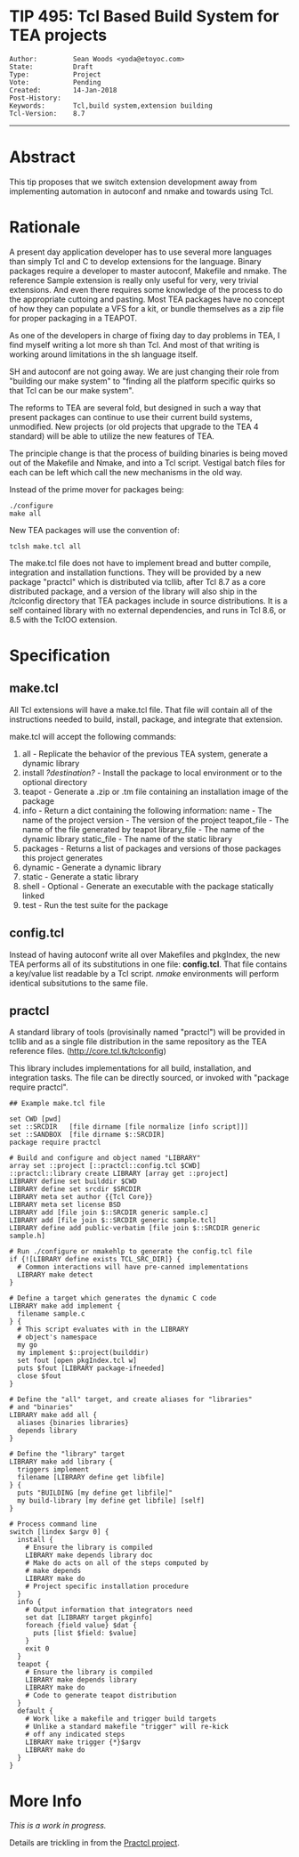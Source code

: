# TIP 495: Tcl Based Build System for TEA projects
	Author:         Sean Woods <yoda@etoyoc.com>
	State:          Draft
	Type:           Project
	Vote:           Pending
	Created:        14-Jan-2018
	Post-History:
	Keywords:       Tcl,build system,extension building
	Tcl-Version:    8.7
-----
# Abstract
This tip proposes that we switch extension development away from implementing automation
in autoconf and nmake and towards using Tcl.

# Rationale

A present day application developer has to use several more languages than simply Tcl
and C to develop extensions for the language. Binary packages require a developer to
master autoconf, Makefile and nmake. The reference Sample extension is really only useful
for very, very trivial extensions. And even there requires some knowledge of the process to
do the appropriate cuttoing and pasting. Most TEA packages have no concept of how they
can populate a VFS for a kit, or bundle themselves as a zip file for proper packaging
in a TEAPOT.

As one of the developers in charge of fixing day to day problems in TEA, I find myself
writing a lot more sh than Tcl. And most of that writing is working around limitations
in the sh language itself.

SH and autoconf are not going away. We are just changing their role from "building our
make system" to "finding all the platform specific quirks so that Tcl can be our
make system".

The reforms to TEA are several fold, but designed in such a way that present packages
can continue to use their current build systems, unmodified. New projects (or old projects
that upgrade to the TEA 4 standard) will be able to utilize the new features of TEA.

The principle change is that the process of building binaries is being moved out of
the Makefile and Nmake, and into a Tcl script. Vestigal batch files for each can be
left which call the new mechanisms in the old way.

Instead of the prime mover for packages being:

    ./configure
    make all
    
New TEA packages will use the convention of:

    tclsh make.tcl all

The make.tcl file does not have to implement bread and butter compile, integration and
installation functions.  They will be provided by a new package "practcl" which is
distributed via tcllib, after Tcl 8.7 as a core distributed package, and a version
of the library will also ship in the /tclconfig directory that TEA packages include
in source distributions. It is a self contained library with no external dependencies,
and runs in Tcl 8.6, or 8.5 with the TclOO extension.

# Specification

## make.tcl

All Tcl extensions will have a make.tcl file. That file will contain all of the
instructions needed to build, install, package, and integrate that extension.

make.tcl will accept the following commands:

1. all - Replicate the behavior of the previous TEA system, generate a dynamic library
2. install *?destination?* - Install the package to local environment or to the optional directory
3. teapot - Generate a .zip or .tm file containing an installation image of the package
4. info - Return a dict containing the following information:
	name    - The name of the project
	version - The version of the project
	teapot_file - The name of the file generated by teapot
	library_file - The name of the dynamic library
	static_file - The name of the static library
5. packages - Returns a list of packages and versions of those packages this project generates
5. dynamic - Generate a dynamic library
6. static - Generate a static library
7. shell - Optional - Generate an executable with the package statically linked
8. test - Run the test suite for the package

## config.tcl

Instead of having autoconf write all over Makefiles and pkgIndex, the new TEA
performs all of its substitutions in one file: **config.tcl**. That file contains
a key/value list readable by a Tcl script. *nmake* environments will
perform identical subsitutions to the same file.

## practcl

A standard library of tools (provisinally named "practcl") will be provided in
tcllib and as a single file distribution in the same repository as the TEA
reference files. (http://core.tcl.tk/tclconfig)

This library includes implementations for all build, installation, and integration tasks. The
file can be directly sourced, or invoked with "package require practcl".

	## Example make.tcl file
	
	set CWD [pwd]
	set ::SRCDIR   [file dirname [file normalize [info script]]]
	set ::SANDBOX  [file dirname $::SRCDIR]
	package require practcl
	
	# Build and configure and object named "LIBRARY"
	array set ::project [::practcl::config.tcl $CWD]
	::practcl::library create LIBRARY [array get ::project]
	LIBRARY define set builddir $CWD
	LIBRARY define set srcdir $SRCDIR
	LIBRARY meta set author {{Tcl Core}}
	LIBRARY meta set license BSD
	LIBRARY add [file join $::SRCDIR generic sample.c]
	LIBRARY add [file join $::SRCDIR generic sample.tcl]
	LIBRARY define add public-verbatim [file join $::SRCDIR generic sample.h]
	
	# Run ./configure or nmakehlp to generate the config.tcl file
	if {![LIBRARY define exists TCL_SRC_DIR]} {
	  # Common interactions will have pre-canned implementations
	  LIBRARY make detect
	}
	
	# Define a target which generates the dynamic C code
	LIBRARY make add implement {
	  filename sample.c
	} {
	  # This script evaluates with in the LIBRARY
	  # object's namespace
	  my go
	  my implement $::project(builddir)
	  set fout [open pkgIndex.tcl w]
	  puts $fout [LIBRARY package-ifneeded]
	  close $fout
	}
	
	# Define the "all" target, and create aliases for "libraries"
	# and "binaries"
	LIBRARY make add all {
	  aliases {binaries libraries}
	  depends library
	}
	
	# Define the "library" target
	LIBRARY make add library {
	  triggers implement
	  filename [LIBRARY define get libfile]
	} {
	  puts "BUILDING [my define get libfile]"
	  my build-library [my define get libfile] [self]
	}
	
	# Process command line
	switch [lindex $argv 0] {
	  install {
	    # Ensure the library is compiled
	    LIBRARY make depends library doc
		# Make do acts on all of the steps computed by
		# make depends
		LIBRARY make do
		# Project specific installation procedure
	  }
	  info {
	    # Output information that integrators need
	    set dat [LIBRARY target pkginfo]
	    foreach {field value} $dat {
	  	  puts [list $field: $value]
		}
		exit 0
  	  }
	  teapot {
	    # Ensure the library is compiled
	    LIBRARY make depends library
		LIBRARY make do
		# Code to generate teapot distribution
	  }
	  default {
		# Work like a makefile and trigger build targets
		# Unlike a standard makefile "trigger" will re-kick
		# off any indicated steps
		LIBRARY make trigger {*}$argv
		LIBRARY make do
	  }
	}

# More Info

*This is a work in progress.*

Details are trickling in from the [Practcl project](http://www.etoyoc.com/tcl/Practcl.pdf).

